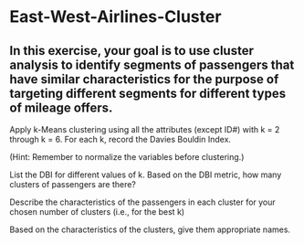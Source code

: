 # East-West-Airlines-Cluster
## In this exercise, your goal is to use cluster analysis to identify segments of passengers that have similar characteristics for the purpose of targeting different segments for different types of mileage offers. 
Apply k-Means clustering using all the attributes (except ID#) with k = 2 through k = 6. For each k, record the Davies Bouldin Index.

(Hint: Remember to normalize the variables before clustering.)

List the DBI for different values of k. Based on the DBI metric, how many clusters of passengers are there?

Describe the characteristics of the passengers in each cluster for your chosen number of clusters (i.e., for the best k)

Based on the characteristics of the clusters, give them appropriate names.


